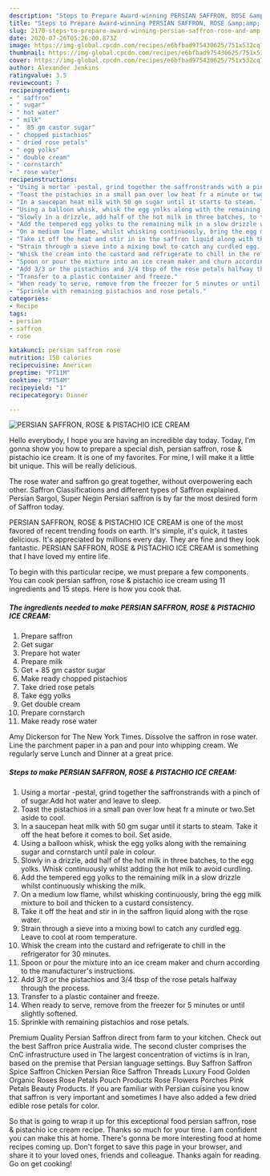 ```yaml
---
description: "Steps to Prepare Award-winning PERSIAN SAFFRON, ROSE &amp;amp; PISTACHIO ICE CREAM"
title: "Steps to Prepare Award-winning PERSIAN SAFFRON, ROSE &amp;amp; PISTACHIO ICE CREAM"
slug: 2170-steps-to-prepare-award-winning-persian-saffron-rose-and-amp-pistachio-ice-cream
date: 2020-07-26T05:26:00.873Z
image: https://img-global.cpcdn.com/recipes/e6bfbad975430625/751x532cq70/persian-saffron-rose-pistachio-ice-cream-recipe-main-photo.jpg
thumbnail: https://img-global.cpcdn.com/recipes/e6bfbad975430625/751x532cq70/persian-saffron-rose-pistachio-ice-cream-recipe-main-photo.jpg
cover: https://img-global.cpcdn.com/recipes/e6bfbad975430625/751x532cq70/persian-saffron-rose-pistachio-ice-cream-recipe-main-photo.jpg
author: Alexander Jenkins
ratingvalue: 3.5
reviewcount: 7
recipeingredient:
- " saffron"
- " sugar"
- " hot water"
- " milk"
- "  85 gm castor sugar"
- " chopped pistachios"
- " dried rose petals"
- " egg yolks"
- " double cream"
- " cornstarch"
- " rose water"
recipeinstructions:
- "Using a mortar -pestal, grind together the saffronstrands with a pinch of of sugar.Add hot water and leave to sleep."
- "Toast the pistachios in a small pan over low heat fr a minute or two.Set aside to cool."
- "In a saucepan heat milk with 50 gm sugar until it starts to steam. Take it off the heat before it comes to boil. Set aside."
- "Using a balloon whisk, whisk the egg yolks along with the remaining sugar and cornstarch until pale in colour."
- "Slowly in a drizzle, add half of the hot milk in three batches, to the egg yolks. Whisk continuously whilst adding the hot milk to avoid curdling."
- "Add the tempered egg yolks to the remaining milk in a slow drizzle whilst continuously whisking the milk."
- "On a medium low flame, whilst whisking continuously, bring the egg milk mixture to boil and thicken to a custard consistency."
- "Take it off the heat and stir in in the saffron liquid along with the rose water."
- "Strain through a sieve into a mixing bowl to catch any curdled egg. Leave to cool at room temperature."
- "Whisk the cream into the custard and refrigerate to chill in the refrigerator for 30 minutes."
- "Spoon or pour the mixture into an ice cream maker and churn according to the manufacturer&#39;s instructions."
- "Add 3/3 or the pistachios and 3/4 tbsp of the rose petals halfway through the process."
- "Transfer to a plastic container and freeze."
- "When ready to serve, remove from the freezer for 5 minutes or until slightly softened."
- "Sprinkle with remaining pistachios and rose petals."
categories:
- Recipe
tags:
- persian
- saffron
- rose

katakunci: persian saffron rose 
nutrition: 158 calories
recipecuisine: American
preptime: "PT11M"
cooktime: "PT54M"
recipeyield: "1"
recipecategory: Dinner

---
```



![PERSIAN SAFFRON, ROSE &amp; PISTACHIO ICE CREAM](https://img-global.cpcdn.com/recipes/e6bfbad975430625/751x532cq70/persian-saffron-rose-pistachio-ice-cream-recipe-main-photo.jpg)

Hello everybody, I hope you are having an incredible day today. Today, I'm gonna show you how to prepare a special dish, persian saffron, rose &amp; pistachio ice cream. It is one of my favorites. For mine, I will make it a little bit unique. This will be really delicious.

The rose water and saffron go great together, without overpowering each other. Saffron Classifications and different types of Saffron explained. Persian Sargol, Super Negin Persian saffron is by far the most desired form of Saffron today.

PERSIAN SAFFRON, ROSE &amp; PISTACHIO ICE CREAM is one of the most favored of recent trending foods on earth. It's simple, it's quick, it tastes delicious. It's appreciated by millions every day. They are fine and they look fantastic. PERSIAN SAFFRON, ROSE &amp; PISTACHIO ICE CREAM is something that I have loved my entire life.


To begin with this particular recipe, we must prepare a few components. You can cook persian saffron, rose &amp; pistachio ice cream using 11 ingredients and 15 steps. Here is how you cook that.

<!--inarticleads1-->

##### The ingredients needed to make PERSIAN SAFFRON, ROSE &amp; PISTACHIO ICE CREAM:

1. Prepare  saffron
1. Get  sugar
1. Prepare  hot water
1. Prepare  milk
1. Get  + 85 gm castor sugar
1. Make ready  chopped pistachios
1. Take  dried rose petals
1. Take  egg yolks
1. Get  double cream
1. Prepare  cornstarch
1. Make ready  rose water


Amy Dickerson for The New York Times. Dissolve the saffron in rose water. Line the parchment paper in a pan and pour into whipping cream. We regularly serve Lunch and Dinner at a great price. 

<!--inarticleads2-->

##### Steps to make PERSIAN SAFFRON, ROSE &amp; PISTACHIO ICE CREAM:

1. Using a mortar -pestal, grind together the saffronstrands with a pinch of of sugar.Add hot water and leave to sleep.
1. Toast the pistachios in a small pan over low heat fr a minute or two.Set aside to cool.
1. In a saucepan heat milk with 50 gm sugar until it starts to steam. Take it off the heat before it comes to boil. Set aside.
1. Using a balloon whisk, whisk the egg yolks along with the remaining sugar and cornstarch until pale in colour.
1. Slowly in a drizzle, add half of the hot milk in three batches, to the egg yolks. Whisk continuously whilst adding the hot milk to avoid curdling.
1. Add the tempered egg yolks to the remaining milk in a slow drizzle whilst continuously whisking the milk.
1. On a medium low flame, whilst whisking continuously, bring the egg milk mixture to boil and thicken to a custard consistency.
1. Take it off the heat and stir in in the saffron liquid along with the rose water.
1. Strain through a sieve into a mixing bowl to catch any curdled egg. Leave to cool at room temperature.
1. Whisk the cream into the custard and refrigerate to chill in the refrigerator for 30 minutes.
1. Spoon or pour the mixture into an ice cream maker and churn according to the manufacturer&#39;s instructions.
1. Add 3/3 or the pistachios and 3/4 tbsp of the rose petals halfway through the process.
1. Transfer to a plastic container and freeze.
1. When ready to serve, remove from the freezer for 5 minutes or until slightly softened.
1. Sprinkle with remaining pistachios and rose petals.


Premium Quality Persian Saffron direct from farm to your kitchen. Check out the best Saffron price Australia wide. The second cluster comprises the CnC infrastructure used in The largest concentration of victims is in Iran, based on the premise that Persian language settings. Buy Saffron Saffron Spice Saffron Chicken Persian Rice Saffron Threads Luxury Food Golden Organic Roses Rose Petals Pouch Products Rose Flowers Porches Pink Petals Beauty Products. If you are familiar with Persian cuisine you know that saffron is very important and sometimes I have also added a few dried edible rose petals for color. 

So that is going to wrap it up for this exceptional food persian saffron, rose &amp; pistachio ice cream recipe. Thanks so much for your time. I am confident you can make this at home. There's gonna be more interesting food at home recipes coming up. Don't forget to save this page in your browser, and share it to your loved ones, friends and colleague. Thanks again for reading. Go on get cooking!

